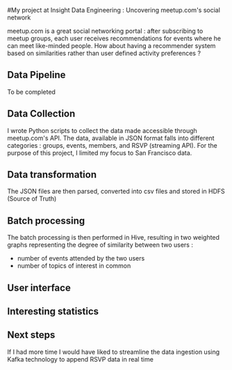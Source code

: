 #My project at Insight Data Engineering : Uncovering meetup.com's social network

meetup.com is a great social networking portal : after subscribing to meetup groups, each user receives recommendations for events where he can meet like-minded people.
How about having a recommender system based on similarities rather than user defined activity preferences ?

## Data Pipeline

To be completed

## Data Collection

I wrote Python scripts to collect the data made accessible through meetup.com's API. The data, available in JSON format falls into different categories : groups, events, members, and RSVP (streaming API). For the purpose of this project, I limited my focus to San Francisco data.

## Data transformation

The JSON files are then parsed, converted into csv files and stored in HDFS (Source of Truth)

## Batch processing

The batch processing is then performed in Hive, resulting in two weighted graphs representing the degree of similarity between two users :
- number of events attended by the two users
- number of topics of interest in common

## User interface


## Interesting statistics


## Next steps

If I had more time I would have liked to streamline the data ingestion using Kafka technology to append RSVP data in real time